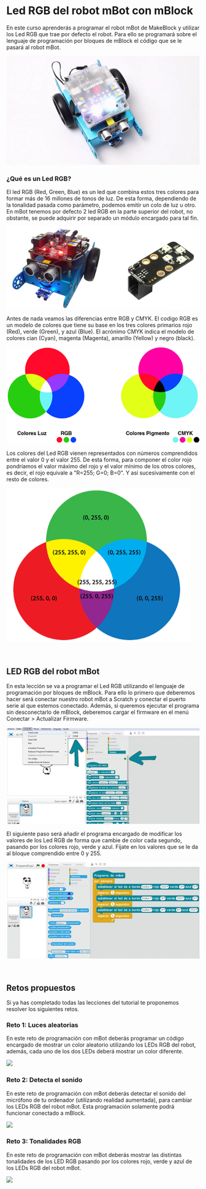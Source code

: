 # Led RGB del robot mBot con mBlock

En este curso aprenderás a programar el robot mBot de MakeBlock y utilizar los Led RGB que trae por defecto el robot. Para ello se programará sobre el lenguaje de programación por bloques de mBlock el código que se le pasará al robot mBot.

![](img/preview.gif)

### ¿Qué es un Led RGB?

El led RGB (Red, Green, Blue) es un led que combina estos tres colores para formar más de 16 millones de tonos de luz. De esta forma, dependiendo de la tonalidad pasada como parámetro, podemos emitir un colo de luz u otro. En mBot tenemos por defecto 2 led RGB en la parte superior del robot, no obstante, se puede adquirir por separado un módulo encargado para tal fin.

![](img/led-rgb.png)

Antes de nada veamos las diferencias entre RGB y CMYK. El codigo RGB es un modelo de colores que tiene su base en los tres colores primarios rojo (Red), verde (Green), y azul (Blue). El acrónimo CMYK indica el modelo de colores cian (Cyan), magenta (Magenta), amarillo (Yellow) y negro (black).

![](img/colores-rgb-cmyk.png)

Los colores del Led RGB vienen representados con números comprendidos entre el valor 0 y el valor 255. De esta forma, para componer el color rojo pondríamos el valor máximo del rojo y el valor mínimo de los otros colores, es decir, el rojo equivale a "R=255; G=0; B=0". Y así sucesivamente con el resto de colores.

![](img/colores-rgb.png)



<br />



## LED RGB del robot mBot

En esta lección se va a programar el Led RGB utilizando el lenguaje de programación por bloques de mBlock. Para ello lo primero que deberemos hacer será conectar nuestro robot mBot a Scratch y conectar el puerto serie al que estemos conectado. Además, si queremos ejecutar el programa sin desconectarlo de mBlock, deberemos cargar el firmware en el menú Conectar > Actualizar Firmware.

![](img/configurar-mbot.png)

El siguiente paso será añadir el programa encargado de modificar los valores de los Led RGB de forma que cambie de color cada segundo, pasando por los colores rojo, verde y azul. Fíjate en los valores que se le da al bloque comprendido entre 0 y 255.

![](img/programacion-led-rgb.png)



<br />



## Retos propuestos

Si ya has completado todas las lecciones del tutorial te proponemos resolver los siguientes retos.

### Reto 1: Luces aleatorias

En este reto de programación con mBot deberás programar un código encargado de mostrar un color aleatorio utilizando los LEDs RGB del robot, además, cada uno de los dos LEDs deberá mostrar un color diferente.

![](img/reto-1.png)

### Reto 2: Detecta el sonido

En este reto de programación con mBot deberás detectar el sonido del micrófono de tu ordenador (utilizando realidad aumentada), para cambiar los LEDs RGB del robot mBot. Esta programación solamente podrá funcionar conectado a mBlock.

![](img/reto-2.png)

### Reto 3: Tonalidades RGB

En este reto de programación con mBot deberás mostrar las distintas tonalidades de los LED RGB pasando por los colores rojo, verde y azul de los LEDs RGB del robot mBot.

![](img/reto-3.png)
